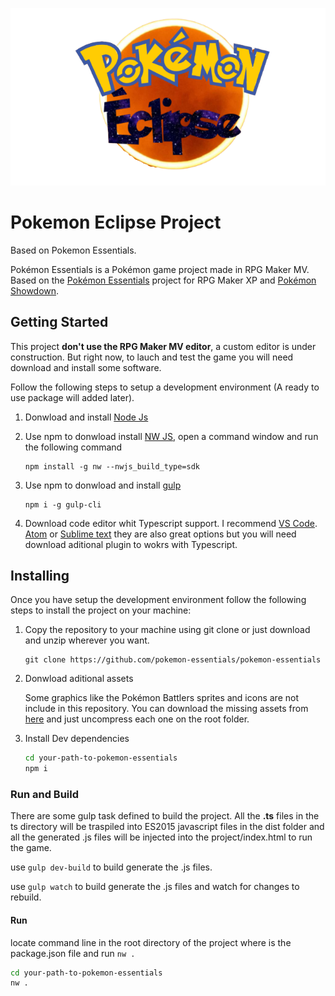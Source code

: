 ![logo](logo.png)
# Pokemon Eclipse Project

Based on Pokemon Essentials.

Pokémon Essentials is a Pokémon game project made in RPG Maker MV. Based on the [Pokémon Essentials](http://pokemonessentials.wikia.com/wiki/Pok%C3%A9mon_Essentials_Wiki)  project for RPG Maker XP and [Pokémon Showdown](https://github.com/Zarel/Pokemon-Showdown).

## Getting Started
This project __don't use the RPG Maker MV editor__, a custom editor is under construction. But right now, to lauch and test the game you will need download and install some software. 

Follow the following steps to setup a development environment (A ready to use package will added later). 

1. Donwload and install [Node Js](https://nodejs.org/en/download/)

2. Use npm to donwload install [NW JS](https://nwjs.io/), open a command window and run the following command
    ```
    npm install -g nw --nwjs_build_type=sdk
    ```
3. Use npm to donwload and install [gulp]()
    ```
    npm i -g gulp-cli
    ```
4. Download code editor whit Typescript support. I recommend [VS Code](https://code.visualstudio.com/). [Atom](https://atom.io/) or [Sublime text](https://www.sublimetext.com/) they are also great options
but you will need download aditional plugin to wokrs with Typescript.

## Installing
Once you have setup the development environment follow the following steps to install the project on your machine:

1. Copy the repository to your machine using git clone or just download and unzip wherever you want.

    ```
    git clone https://github.com/pokemon-essentials/pokemon-essentials
    ```
2. Donwload aditional assets 

    Some graphics like the Pokémon Battlers sprites and icons are not include in this repository.
    You can download the missing assets from [here](https://drive.google.com/drive/folders/1oXbTrwAlL1SBVLykaHS1HlZf9c-IJWLo?usp=sharing) and just uncompress each one on the root folder.

3. Install Dev dependencies

    ```bash
    cd your-path-to-pokemon-essentials
    npm i
    ```

### Run and Build

There are some gulp task defined to build the project. All the **.ts** files in the ts directory will be traspiled into ES2015 javascript files in the dist folder and all the generated .js files will be injected into the project/index.html to run the game.

use ``` gulp dev-build ``` to build generate the .js files.

use ``` gulp watch ``` to build generate the .js files and watch for changes to rebuild.

#### Run
locate command line in the root directory of the project where is the package.json file and run ```nw .```

```bash
cd your-path-to-pokemon-essentials
nw .
```
